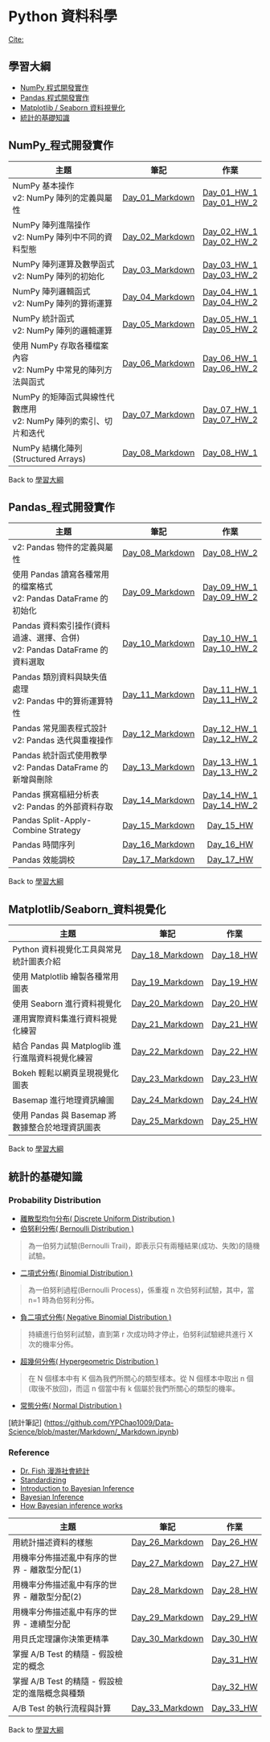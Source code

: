 # Python 資料科學
 
[Cite:](https://www.cupoy.com/marathon/00000174C4BC1B93000000016375706F795F70726572656C656173654355)

## 學習大綱
* [NumPy 程式開發實作](#NumPy_程式開發實作)
* [Pandas 程式開發實作](#Pandas_程式開發實作)  
* [Matplotlib / Seaborn 資料視覺化](#Matplotlib/Seaborn_資料視覺化)
* [統計的基礎知識](#統計的基礎知識)


## NumPy_程式開發實作

| 主題 | 筆記 | 作業 | 
| ---------- | :-----------: | :-----------: |  
| NumPy 基本操作 <br> v2: NumPy 陣列的定義與屬性 | [Day_01_Markdown](https://github.com/YPChao1009/Data-Science/blob/master/Markdown/Day_01_Markdown.ipynb) | [Day_01_HW_1](https://github.com/YPChao1009/Data-Science/blob/master/Homework/Day_01_HW_1.ipynb) <br> [Day_01_HW_2](https://github.com/YPChao1009/Data-Science/blob/master/Homework/Day_01_HW_2.ipynb) |  
| NumPy 陣列進階操作 <br> v2: NumPy 陣列中不同的資料型態 | [Day_02_Markdown](https://github.com/YPChao1009/Data-Science/blob/master/Markdown/Day_02_Markdown.ipynb)  | [Day_02_HW_1](https://github.com/YPChao1009/Data-Science/blob/master/Homework/Day_02_HW_1.ipynb) <br> [Day_02_HW_2](https://github.com/YPChao1009/Data-Science/blob/master/Homework/Day_02_HW_2.ipynb) |
| NumPy 陣列運算及數學函式 <br> v2: NumPy 陣列的初始化 | [Day_03_Markdown](https://github.com/YPChao1009/Data-Science/blob/master/Markdown/Day_03_Markdown.ipynb)  | [Day_03_HW_1](https://github.com/YPChao1009/Data-Science/blob/master/Homework/Day_03_HW_1.ipynb) <br> [Day_03_HW_2](https://github.com/YPChao1009/Data-Science/blob/master/Homework/Day_03_HW_2.ipynb) |
| NumPy 陣列邏輯函式 <br> v2: NumPy 陣列的算術運算 | [Day_04_Markdown](https://github.com/YPChao1009/Data-Science/blob/master/Markdown/Day_04_Markdown.ipynb) | [Day_04_HW_1](https://github.com/YPChao1009/Data-Science/blob/master/Homework/Day_04_HW_1.ipynb) <br> [Day_04_HW_2](https://github.com/YPChao1009/Data-Science/blob/master/Homework/Day_04_HW_2.ipynb) |
| NumPy 統計函式 <br> v2: NumPy 陣列的邏輯運算 | [Day_05_Markdown](https://github.com/YPChao1009/Data-Science/blob/master/Markdown/Day_05_Markdown.ipynb) | [Day_05_HW_1](https://github.com/YPChao1009/Data-Science/blob/master/Homework/Day_05_HW_1.ipynb) <br> [Day_05_HW_2](https://github.com/YPChao1009/Data-Science/blob/master/Homework/Day_05_HW_2.ipynb) |
| 使用 NumPy 存取各種檔案內容 <br> v2: NumPy 中常見的陣列方法與函式 | [Day_06_Markdown](https://github.com/YPChao1009/Data-Science/blob/master/Markdown/Day_06_Markdown.ipynb) | [Day_06_HW_1](https://github.com/YPChao1009/Data-Science/blob/master/Homework/Day_06_HW_1.ipynb) <br> [Day_06_HW_2](https://github.com/YPChao1009/Data-Science/blob/master/Homework/Day_06_HW_2.ipynb) |
| NumPy 的矩陣函式與線性代數應用 <br> v2: NumPy 陣列的索引、切片和迭代 | [Day_07_Markdown](https://github.com/YPChao1009/Data-Science/blob/master/Markdown/Day_07_Markdown.ipynb) | [Day_07_HW_1](https://github.com/YPChao1009/Data-Science/blob/master/Homework/Day_07_HW_1.ipynb) <br> [Day_07_HW_2](https://github.com/YPChao1009/Data-Science/blob/master/Homework/Day_07_HW_2.ipynb) |
| NumPy 結構化陣列(Structured Arrays) | [Day_08_Markdown](https://github.com/YPChao1009/Data-Science/blob/master/Markdown/Day_08_Markdown.ipynb) | [Day_08_HW_1](https://github.com/YPChao1009/Data-Science/blob/master/Homework/Day_08_HW_1.ipynb)  |

Back to [學習大綱](#學習大綱)

## Pandas_程式開發實作

| 主題 | 筆記 | 作業 | 
| ---------- | :-----------: | :-----------: |  
| v2: Pandas 物件的定義與屬性 | [Day_08_Markdown](https://github.com/YPChao1009/Data-Science/blob/master/Markdown/Day_08_Markdown.ipynb) |  [Day_08_HW_2](https://github.com/YPChao1009/Data-Science/blob/master/Homework/Day_08_HW_2.ipynb) |  
| 使用 Pandas 讀寫各種常用的檔案格式 <br> v2: Pandas DataFrame 的初始化 | [Day_09_Markdown](https://github.com/YPChao1009/Data-Science/blob/master/Markdown/Day_09_Markdown.ipynb) |  [Day_09_HW_1](https://github.com/YPChao1009/Data-Science/blob/master/Homework/Day_09_HW_1.ipynb) <br> [Day_09_HW_2](https://github.com/YPChao1009/Data-Science/blob/master/Homework/Day_09_HW_2.ipynb) |  
| Pandas 資料索引操作(資料過濾、選擇、合併) <br> v2: Pandas DataFrame 的資料選取 | [Day_10_Markdown](https://github.com/YPChao1009/Data-Science/blob/master/Markdown/Day_10_Markdown.ipynb) | [Day_10_HW_1](https://github.com/YPChao1009/Data-Science/blob/master/Homework/Day_10_HW_1.ipynb) <br> [Day_10_HW_2](https://github.com/YPChao1009/Data-Science/blob/master/Homework/Day_10_HW_2.ipynb) |  
| Pandas 類別資料與缺失值處理 <br> v2: Pandas 中的算術運算特性 | [Day_11_Markdown](https://github.com/YPChao1009/Data-Science/blob/master/Markdown/Day_11_Markdown.ipynb) | [Day_11_HW_1](https://github.com/YPChao1009/Data-Science/blob/master/Homework/Day_11_HW_1.ipynb) <br> [Day_11_HW_2](https://github.com/YPChao1009/Data-Science/blob/master/Homework/Day_11_HW_2.ipynb) |  
| Pandas 常見圖表程式設計 <br> v2: Pandas 迭代與重複操作 | [Day_12_Markdown](https://github.com/YPChao1009/Data-Science/blob/master/Markdown/Day_12_Markdown.ipynb) | [Day_12_HW_1](https://github.com/YPChao1009/Data-Science/blob/master/Homework/Day_12_HW_1.ipynb) <br> [Day_12_HW_2](https://github.com/YPChao1009/Data-Science/blob/master/Homework/Day_12_HW_2.ipynb) |  
| Pandas 統計函式使用教學 <br> v2: Pandas DataFrame 的新增與刪除 | [Day_13_Markdown](https://github.com/YPChao1009/Data-Science/blob/master/Markdown/Day_13_Markdown.ipynb) | [Day_13_HW_1](https://github.com/YPChao1009/Data-Science/blob/master/Homework/Day_13_HW_1.ipynb) <br> [Day_13_HW_2](https://github.com/YPChao1009/Data-Science/blob/master/Homework/Day_13_HW_2.ipynb) |  
| Pandas 撰寫樞紐分析表 <br> v2: Pandas 的外部資料存取 | [Day_14_Markdown](https://github.com/YPChao1009/Data-Science/blob/master/Markdown/Day_14_Markdown.ipynb) | [Day_14_HW_1](https://github.com/YPChao1009/Data-Science/blob/master/Homework/Day_14_HW_1.ipynb) <br> [Day_14_HW_2](https://github.com/YPChao1009/Data-Science/blob/master/Homework/Day_14_HW_2(爬蟲-reCAPTCHA).ipynb) |  
| Pandas Split-Apply-Combine Strategy | [Day_15_Markdown](https://github.com/YPChao1009/Data-Science/blob/master/Markdown/Day_15_Markdown.ipynb) | [Day_15_HW](https://github.com/YPChao1009/Data-Science/blob/master/Homework/Day_15_HW_1.ipynb)   |  
| Pandas 時間序列 | [Day_16_Markdown](https://github.com/YPChao1009/Data-Science/blob/master/Markdown/Day_16_Markdown.ipynb) | [Day_16_HW](https://github.com/YPChao1009/Data-Science/blob/master/Homework/Day_16_HW_1.ipynb)  |    
| Pandas 效能調校 | [Day_17_Markdown](https://github.com/YPChao1009/Data-Science/blob/master/Markdown/Day_17_Markdown.ipynb) | [Day_17_HW](https://github.com/YPChao1009/Data-Science/blob/master/Homework/Day_17_HW_1.ipynb)  |

Back to [學習大綱](#學習大綱)

## Matplotlib/Seaborn_資料視覺化  

| 主題 | 筆記 | 作業 | 
| ---------- | :-----------: | :-----------: |  
| Python 資料視覺化工具與常見統計圖表介紹 | [Day_18_Markdown](https://github.com/YPChao1009/Data-Science/blob/master/Markdown/Day_18_Markdown.ipynb) | [Day_18_HW](https://github.com/YPChao1009/Data-Science/blob/master/Homework/Day_18_HW_1.ipynb) | 
| 使用 Matplotlib 繪製各種常用圖表 | [Day_19_Markdown](https://github.com/YPChao1009/Data-Science/blob/master/Markdown/Day_19_Markdown.ipynb) | [Day_19_HW](https://github.com/YPChao1009/Data-Science/blob/master/Homework/Day_19_HW_1.ipynb) | 
| 使用 Seaborn 進行資料視覺化 | [Day_20_Markdown](https://github.com/YPChao1009/Data-Science/blob/master/Markdown/Day_20_Markdown.ipynb) | [Day_20_HW](https://github.com/YPChao1009/Data-Science/blob/master/Homework/Day_20_HW_1.ipynb) | 
| 運用實際資料集進行資料視覺化練習 | [Day_21_Markdown](https://github.com/YPChao1009/Data-Science/blob/master/Markdown/Day_21_Markdown.ipynb) | [Day_21_HW](https://github.com/YPChao1009/Data-Science/blob/master/Homework/Day_21_HW_1.ipynb) | 
| 結合 Pandas 與 Matploglib 進行進階資料視覺化練習 | [Day_22_Markdown](https://github.com/YPChao1009/Data-Science/blob/master/Markdown/Day_22_Markdown.ipynb) | [Day_22_HW](https://github.com/YPChao1009/Data-Science/blob/master/Homework/Day_22_HW_1.ipynb) | 
| Bokeh 輕鬆以網頁呈現視覺化圖表 | [Day_23_Markdown](https://github.com/YPChao1009/Data-Science/blob/master/Markdown/Day_23_Markdown.ipynb) | [Day_23_HW](https://github.com/YPChao1009/Data-Science/blob/master/Homework/Day_23_HW_1.ipynb) | 
| Basemap 進行地理資訊繪圖 | [Day_24_Markdown](https://github.com/YPChao1009/Data-Science/blob/master/Markdown/Day_24_Markdown.ipynb) | [Day_24_HW](https://github.com/YPChao1009/Data-Science/blob/master/Homework/Day_24_HW_1.ipynb) | 
| 使用 Pandas 與 Basemap 將數據整合於地理資訊圖表 | [Day_25_Markdown](https://github.com/YPChao1009/Data-Science/blob/master/Markdown/Day_25_Markdown.ipynb) | [Day_25_HW](https://github.com/YPChao1009/Data-Science/blob/master/Homework/Day_25_HW_1.ipynb) | 

Back to [學習大綱](#學習大綱)

## 統計的基礎知識 

### Probability Distribution
- [離散型均勻分布( Discrete Uniform Distribution )](https://zh.wikipedia.org/wiki/%E9%9B%A2%E6%95%A3%E5%9E%8B%E5%9D%87%E5%8B%BB%E5%88%86%E4%BD%88)  
- [伯努利分佈( Bernoulli Distribution )](https://zh.wikipedia.org/wiki/%E4%BC%AF%E5%8A%AA%E5%88%A9%E5%88%86%E5%B8%83)  
> 為一伯努力試驗(Bernoulli Trail)，即表示只有兩種結果(成功、失敗)的隨機試驗。  
- [二項式分佈( Binomial Distribution )](https://zh.wikipedia.org/wiki/%E4%BA%8C%E9%A0%85%E5%BC%8F%E5%88%86%E5%B8%83)  
> 為一伯努利過程(Bernoulli Process)，係重複 n 次伯努利試驗，其中，當 n=1 時為伯努利分佈。
- [負二項式分佈( Negative Binomial Distribution )](https://zh.wikipedia.org/wiki/%E8%B4%9F%E4%BA%8C%E9%A1%B9%E5%88%86%E5%B8%83)  
> 持續進行伯努利試驗，直到第 r 次成功時才停止，伯努利試驗總共進行 X 次的機率分佈。  
- [超幾何分佈( Hypergeometric Distribution )](https://zh.wikipedia.org/wiki/%E8%B6%85%E5%87%A0%E4%BD%95%E5%88%86%E5%B8%83) 
> 在 N 個樣本中有 K 個為我們所關心的類型樣本。從 N 個樣本中取出 n 個(取後不放回)，而這 n 個當中有 k 個屬於我們所關心的類型的機率。  
- [常態分佈( Normal Distribution )](https://zh.wikipedia.org/wiki/%E6%AD%A3%E6%80%81%E5%88%86%E5%B8%83)


[統計筆記] (https://github.com/YPChao1009/Data-Science/blob/master/Markdown/_Markdown.ipynb)



### Reference 
- [Dr. Fish 漫游社會統計](https://drfishstats.com/)
- [Standardizing](https://www.mathsisfun.com/data/standard-normal-distribution.html)  
- [Introduction to Bayesian Inference](https://towardsdatascience.com/introduction-to-bayesian-inference-18e55311a261)  
- [Bayesian Inference](https://seeing-theory.brown.edu/bayesian-inference/index.html)
- [How Bayesian inference works](https://e2eml.school/how_bayesian_inference_works.html)

| 主題 | 筆記 | 作業 |  
| ---------- | :-----------: | :-----------: |  
| 用統計描述資料的樣態 | [Day_26_Markdown](https://github.com/YPChao1009/Data-Science/blob/master/Markdown/Day_26_Markdown.ipynb) | [Day_26_HW](https://github.com/YPChao1009/Data-Science/blob/master/Homework/Day_26_HW_1.ipynb) | 
| 用機率分佈描述亂中有序的世界 - 離散型分配(1) | [Day_27_Markdown](https://github.com/YPChao1009/Data-Science/blob/master/Markdown/Day_27_Markdown.ipynb) | [Day_27_HW](https://github.com/YPChao1009/Data-Science/blob/master/Homework/Day_27_HW_1.ipynb) | 
| 用機率分佈描述亂中有序的世界 - 離散型分配(2) | [Day_28_Markdown](https://github.com/YPChao1009/Data-Science/blob/master/Markdown/Day_28_Markdown.ipynb) | [Day_28_HW](https://github.com/YPChao1009/Data-Science/blob/master/Homework/Day_28_HW_1.ipynb) | 
| 用機率分佈描述亂中有序的世界 - 連續型分配 | [Day_29_Markdown](https://github.com/YPChao1009/Data-Science/blob/master/Markdown/Day_29_Markdown.ipynb) | [Day_29_HW](https://github.com/YPChao1009/Data-Science/blob/master/Homework/Day_29_HW_1.ipynb) | 
| 用貝氏定理讓你決策更精準 | [Day_30_Markdown](https://github.com/YPChao1009/Data-Science/blob/master/Markdown/Day_30_Markdown.ipynb) | [Day_30_HW](https://github.com/YPChao1009/Data-Science/blob/master/Homework/Day_30_HW_1.ipynb) | 
| 掌握 A/B Test 的精隨 - 假設檢定的概念 |  |  [Day_31_HW](https://github.com/YPChao1009/Data-Science/blob/master/Homework/Day_31_HW_1.ipynb) |   
| 掌握 A/B Test 的精隨 - 假設檢定的進階概念與種類 |  |  [Day_32_HW](https://github.com/YPChao1009/Data-Science/blob/master/Homework/Day_32_HW_1.ipynb) |  
| A/B Test 的執行流程與計算 | [Day_33_Markdown](https://github.com/YPChao1009/Data-Science/blob/master/Markdown/Day_33_Markdown.ipynb) | [Day_33_HW](https://github.com/YPChao1009/Data-Science/blob/master/Homework/Day_33_HW_1.ipynb) | 

Back to [學習大綱](#學習大綱)

